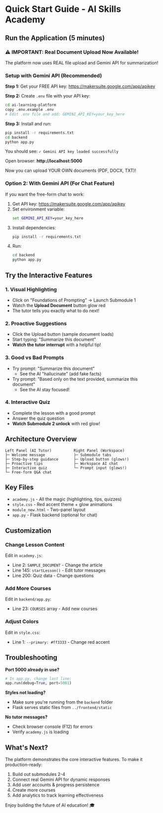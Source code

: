 # Quick Start Guide - AI Skills Academy

## Run the Application (5 minutes)

### ⚠️ IMPORTANT: Real Document Upload Now Available!

The platform now uses REAL file upload and Gemini API for summarization!

### Setup with Gemini API (Recommended)

**Step 1:** Get your FREE API key: https://makersuite.google.com/app/apikey

**Step 2:** Create `.env` file with your API key:
```bash
cd ai-learning-platform
copy .env.example .env
# Edit .env file and add: GEMINI_API_KEY=your_key_here
```

**Step 3:** Install and run:
```bash
pip install -r requirements.txt
cd backend
python app.py
```

You should see: `✓ Gemini API key loaded successfully`

Open browser: **http://localhost:5000**

Now you can upload YOUR OWN documents (PDF, DOCX, TXT)!

### Option 2: With Gemini API (For Chat Feature)
If you want the free-form chat to work:

1. Get API key: https://makersuite.google.com/app/apikey
2. Set environment variable:
   ```cmd
   set GEMINI_API_KEY=your_key_here
   ```
3. Install dependencies:
   ```bash
   pip install -r requirements.txt
   ```
4. Run:
   ```bash
   cd backend
   python app.py
   ```

## Try the Interactive Features

### 1. Visual Highlighting
- Click on "Foundations of Prompting" → Launch Submodule 1
- Watch the **Upload Document** button glow red
- The tutor tells you exactly what to do next!

### 2. Proactive Suggestions  
- Click the Upload button (sample document loads)
- Start typing: "Summarize this document"
- **Watch the tutor interrupt** with a helpful tip!

### 3. Good vs Bad Prompts
- Try prompt: "Summarize this document"
  - See the AI "hallucinate" (add fake facts)
- Try prompt: "Based only on the text provided, summarize this document"
  - See the AI stay focused!

### 4. Interactive Quiz
- Complete the lesson with a good prompt
- Answer the quiz question
- **Watch Submodule 2 unlock** with red glow!

## Architecture Overview

```
Left Panel (AI Tutor)          Right Panel (Workspace)
├─ Welcome message             ├─ Submodule tabs
├─ Step-by-step guidance       ├─ Upload button (glows!)
├─ Proactive tips              ├─ Workspace AI chat
├─ Interactive quiz            └─ Prompt input (glows!)
└─ Free-form Q&A chat
```

## Key Files

- `academy.js` - All the magic (highlighting, tips, quizzes)
- `style.css` - Red accent theme + glow animations
- `module_new.html` - Two-panel layout
- `app.py` - Flask backend (optional for chat)

## Customization

### Change Lesson Content
Edit in `academy.js`:
- Line 2: `SAMPLE_DOCUMENT` - Change the article
- Line 145: `startLesson()` - Edit tutor messages
- Line 200: Quiz data - Change questions

### Add More Courses
Edit in `backend/app.py`:
- Line 23: `COURSES` array - Add new courses

### Adjust Colors
Edit in `style.css`:
- Line 1: `--primary: #ff3333` - Change red accent

## Troubleshooting

**Port 5000 already in use?**
```python
# In app.py, change last line:
app.run(debug=True, port=5001)
```

**Styles not loading?**
- Make sure you're running from the `backend` folder
- Flask serves static files from `../frontend/static`

**No tutor messages?**
- Check browser console (F12) for errors
- Verify `academy.js` is loading

## What's Next?

The platform demonstrates the core interactive features. To make it production-ready:

1. Build out submodules 2-4
2. Connect real Gemini API for dynamic responses
3. Add user accounts & progress persistence
4. Create more courses
5. Add analytics to track learning effectiveness

Enjoy building the future of AI education! 🎓

